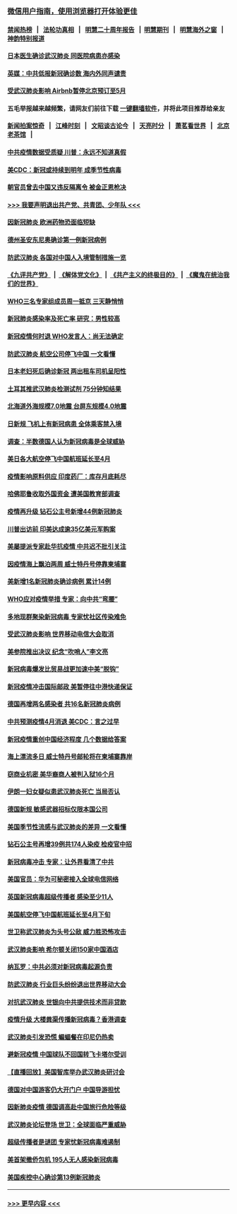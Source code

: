 ### [微信用户指南，使用浏览器打开体验更佳](https://github.com/gfw-breaker/banned-news1/blob/master/indexes/wechat-guide.md?t=0)
#### [禁闻热榜](热点新闻.md?t=0)  &nbsp;&nbsp;|&nbsp;&nbsp; [法轮功真相](https://github.com/gfw-breaker/truth/blob/master/README.md?t=0) &nbsp;&nbsp;|&nbsp;&nbsp; [明慧二十周年报告](https://github.com/gfw-breaker/mh-reports/blob/master/README.md?t=0) &nbsp;&nbsp;|&nbsp;&nbsp;[明慧期刊](https://github.com/gfw-breaker/mh-qikan) &nbsp;&nbsp;|&nbsp;&nbsp; [明慧海外之窗](https://github.com/gfw-breaker/mh-news/blob/master/README.md?t=0) &nbsp;&nbsp;|&nbsp;&nbsp; [神韵特别报道](https://github.com/gfw-breaker/mh-news/blob/master/shenyun.md?t=0)
#### [日本医生确诊武汉肺炎 同医院病患亦感染](../pages/nsc418/n11867779.md?t=02141344) 
#### [英媒：中共低报新冠确诊数 海内外同声谴责](../pages/nsc418/n11867421.md?t=02141344) 
#### [受武汉肺炎影响 Airbnb暂停北京预订至5月](../pages/nsc418/n11867428.md?t=02141344) 
#### 五毛举报越来越频繁，请网友们前往下载 [一键翻墙软件](https://github.com/gfw-breaker/ssr-accounts)，并将此项目推荐给亲友
#### [新闻拍案惊奇](https://github.com/gfw-breaker/banned-news1/blob/master/pages/link4.md) &nbsp;&nbsp;|&nbsp;&nbsp; [江峰时刻](https://github.com/gfw-breaker/banned-news1/blob/master/pages/link4.md) &nbsp;&nbsp;|&nbsp;&nbsp; [文昭谈古论今](https://github.com/gfw-breaker/banned-news1/blob/master/pages/link4.md) &nbsp;&nbsp;|&nbsp;&nbsp; [天亮时分](https://github.com/gfw-breaker/banned-news1/blob/master/pages/link4.md) &nbsp;&nbsp;|&nbsp;&nbsp; [萧茗看世界](https://github.com/gfw-breaker/banned-news1/blob/master/pages/link4.md) &nbsp;&nbsp;|&nbsp;&nbsp; [北京老茶馆](https://github.com/gfw-breaker/banned-news1/blob/master/pages/link4.md) &nbsp;&nbsp;|&nbsp;&nbsp; 
#### [中共疫情数据受质疑 川普：永远不知道真假](../pages/nsc418/n11867195.md?t=02141344) 
#### [美CDC：新冠或持续到明年 成季节性病毒](../pages/nsc418/n11867279.md?t=02141344) 
#### [朝官员曾去中国又违反隔离令 被金正恩枪决](../pages/nsc418/n11867087.md?t=02141344) 
#### [>>> 我要声明退出共产党、共青团、少年队 <<<](https://github.com/begood0513/goodnews/blob/master/quit/letter.md) 
#### [因新冠肺炎 欧洲药物恐面临短缺](../pages/nsc418/n11867036.md?t=02141344) 
#### [德州圣安东尼奥确诊第一例新冠病例](../pages/nsc418/n11867194.md?t=02141344) 
#### [防武汉肺炎 各国对中国人入境管制措施一览](../pages/nsc418/n11838726.md?t=02141344) 
#### [《九评共产党》](https://github.com/begood0513/9ping.md/blob/master/README.md) &nbsp;|&nbsp; [《解体党文化》](../../../../jtdwh.md/blob/master/README.md)  &nbsp;|&nbsp; [《共产主义的终极目的》](../../../../gczydzjmd.md/blob/master/README.md) &nbsp;|&nbsp; [《魔鬼在统治我们的世界》](../../../../mgztzwmdsj.md/blob/master/README.md) 
#### [WHO三名专家组成员周一抵京 三天静悄悄](../pages/nsc418/n11866947.md?t=02141344) 
#### [新冠肺炎感染率及死亡率 研究：男性较高](../pages/nsc418/n11866956.md?t=02141344) 
#### [新冠疫情何时退 WHO发言人：尚无法确定](../pages/nsc418/n11866864.md?t=02141344) 
#### [防武汉肺炎 航空公司停飞中国 一文看懂](../pages/nsc418/n11866800.md?t=02141344) 
#### [日本老妇死后确诊新冠 两出租车司机呈阳性](../pages/nsc418/n11866755.md?t=02141344) 
#### [土耳其推武汉肺炎检测试剂 75分钟知结果](../pages/nsc418/n11866520.md?t=02141344) 
#### [北海道外海规模7.0地震 台屏东规模4.0地震](../pages/nsc418/n11866262.md?t=02141344) 
#### [日新规 飞机上有新冠病患 全体乘客禁入境](../pages/nsc418/n11866233.md?t=02141344) 
#### [调查：半数德国人认为新冠病毒是全球威胁](../pages/nsc418/n11866687.md?t=02141344) 
#### [美日各大航空停飞中国航班延长至4月](../pages/nsc418/n11865980.md?t=02141344) 
#### [疫情影响原料供应 印度药厂：库存月底耗尽](../pages/nsc418/n11865151.md?t=02141344) 
#### [哈佛耶鲁收取外国资金 遭美国教育部调查](../pages/nsc418/n11864950.md?t=02141344) 
#### [疫情再升级 钻石公主号新增44例新冠肺炎](../pages/nsc418/n11865033.md?t=02141344) 
#### [川普出访前 印美达成逾35亿美元军购案](../pages/nsc418/n11865444.md?t=02141344) 
#### [美屡提派专家赴华抗疫情 中共迟不批引关注](../pages/nsc418/n11864719.md?t=02141344) 
#### [因疫情海上飘泊两周 威士特丹号停靠柬埔寨](../pages/nsc418/n11865007.md?t=02141344) 
#### [美新增1名新冠肺炎确诊病例 累计14例](../pages/nsc418/n11864893.md?t=02141344) 
#### [WHO应对疫情举措 专家：向中共“弯腰”](../pages/nsc418/n11864727.md?t=02141344) 
#### [多地现群聚染新冠病毒 专家忧社区传染难免](../pages/nsc418/n11864715.md?t=02141344) 
#### [受武汉肺炎影响 世界移动电信大会取消](../pages/nsc418/n11864629.md?t=02141344) 
#### [美参院推出决议 纪念“吹哨人”李文亮](../pages/nsc418/n11863852.md?t=02141344) 
#### [新冠病毒爆发比贸易战更加速中美“脱钩”](../pages/nsc418/n11864470.md?t=02141344) 
#### [新冠疫情冲击国际邮政 美暂停往中港快递保证](../pages/nsc418/n11864207.md?t=02141344) 
#### [德国再增两名感染者 共16名新冠肺炎病例](../pages/nsc418/n11864293.md?t=02141344) 
#### [中共预测疫情4月消退 美CDC：言之过早](../pages/nsc418/n11864310.md?t=02141344) 
#### [新冠疫情重创中国经济程度 几个数据给答案](../pages/nsc418/n11864203.md?t=02141344) 
#### [海上漂流多日 威士特丹号邮轮将在柬埔寨靠岸](../pages/nsc418/n11864029.md?t=02141344) 
#### [窃商业机密 美华裔商人被判入狱16个月](../pages/nsc418/n11863911.md?t=02141344) 
#### [伊朗一妇女疑似患武汉肺炎死亡 当局否认](../pages/nsc418/n11863650.md?t=02141344) 
#### [德国新规 敏感武器招标仅限本国公司](../pages/nsc418/n11863509.md?t=02141344) 
#### [美国季节性流感与武汉肺炎的差异 一文看懂](../pages/nsc418/n11862428.md?t=02141344) 
#### [钻石公主号再增39例共174人染疫 检疫官中招](../pages/nsc418/n11862422.md?t=02141344) 
#### [新冠病毒冲击 专家：让外界看清了中共](../pages/nsc418/n11862280.md?t=02141344) 
#### [美国官员：华为可秘密接入全球电信网络](../pages/nsc418/n11862122.md?t=02141344) 
#### [英国新冠病毒超级传播者 感染至少11人](../pages/nsc418/n11862023.md?t=02141344) 
#### [美国航空停飞中国航班延长至4月下旬](../pages/nsc418/n11861970.md?t=02141344) 
#### [世卫称武汉肺炎为头号公敌 威力胜恐怖攻击](../pages/nsc418/n11861982.md?t=02141344) 
#### [武汉肺炎影响 希尔顿关闭150家中国酒店](../pages/nsc418/n11859887.md?t=02141344) 
#### [纳瓦罗：中共必须对新冠病毒起源负责](../pages/nsc418/n11861810.md?t=02141344) 
#### [防武汉肺炎 行业巨头纷纷退出世界移动大会](../pages/nsc418/n11861795.md?t=02141344) 
#### [对抗武汉肺炎 世银向中共提供技术而非贷款](../pages/nsc418/n11861652.md?t=02141344) 
#### [疫情升级 大楼粪渠传播新冠病毒？香港调查](../pages/nsc418/n11861556.md?t=02141344) 
#### [武汉肺炎引发恐慌 蝙蝠餐在印尼仍热卖](../pages/nsc418/n11861352.md?t=02141344) 
#### [避新冠疫情 中国球队不回国转飞卡塔尔受训](../pages/nsc418/n11861447.md?t=02141344) 
#### [【直播回放】美国智库举办武汉肺炎研讨会](../pages/nsc418/n11859838.md?t=02141344) 
#### [德国对中国游客仍大开门户 中国导游担忧](../pages/nsc418/n11861144.md?t=02141344) 
#### [因新肺炎疫情 德国调高赴中国旅行危险等级](../pages/nsc418/n11861064.md?t=02141344) 
#### [武汉肺炎论坛登场 世卫：全球面临严重威胁](../pages/nsc418/n11860999.md?t=02141344) 
#### [超级传播者是谜团 专家忧新冠病毒难遏制](../pages/nsc418/n11859686.md?t=02141344) 
#### [美首架撤侨包机 195人无人感染新冠病毒](../pages/nsc418/n11859908.md?t=02141344) 
#### [美国疾控中心确诊第13例新冠肺炎](../pages/nsc418/n11859966.md?t=02141344) 

----
#### [ >>> 更早内容 <<< ](../indexes/nsc418-earlier.md)
